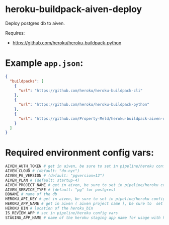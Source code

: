 # heroku-buildpack-aiven-deploy
Deploy postgres db to aiven.

Requires:

- https://github.com/heroku/heroku-buildpack-python

Example `app.json`:
===

```json
{
  "buildpacks": [
    {
      "url": "https://github.com/heroku/heroku-buildpack-cli"
    },
    {
      "url": "https://github.com/heroku/heroku-buildpack-python"
    },
    {
      "url": "https://github.com/Property-Meld/heroku-buildpack-aiven-deploy"
    }
  ]
}
```

Required environment config vars:
====

```bash
AIVEN_AUTH_TOKEN # get in aiven, be sure to set in pipeline/heroku config vars
AIVEN_CLOUD # (default: "do-nyc")
AIVEN_PG_VERSION # (default: "pgversion=12")
AIVEN_PLAN # (default: startup-4)
AIVEN_PROJECT_NAME # get in aiven, be sure to set in pipeline/heroku config vars
AIVEN_SERVICE_TYPE # (default: "pg" for postgres)
DBNAME # name of the db
HEROKU_API_KEY # get in aiven, be sure to set in pipeline/heroku config vars
HEROKU_APP_NAME # get in aiven ( aiven project name ), be sure to  set in pipeline/heroku config vars
HEROKU_BIN # location of the heroku_bin
IS_REVIEW_APP # set in pipeline/heroku config vars
STAGING_APP_NAME # name of the heroku staging app name for usage with heroku cli
```

